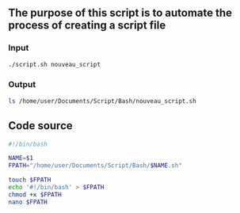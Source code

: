 ## The purpose of this script is to automate the process of creating a script file

### Input 
```bash
./script.sh nouveau_script
```

### Output
```bash
ls /home/user/Documents/Script/Bash/nouveau_script.sh
```

## Code source

```bash
#!/bin/bash

NAME=$1
FPATH="/home/user/Documents/Script/Bash/$NAME.sh"

touch $FPATH
echo '#!/bin/bash' > $FPATH
chmod +x $FPATH
nano $FPATH
```